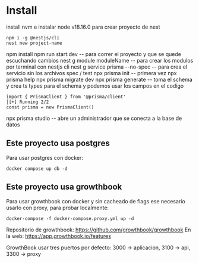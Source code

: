 # Install

install nvm e instalar node v18.16.0
para crear proyecto de nest
```
npm i -g @nestjs/cli
nest new project-name
```
npm install
npm run start:dev -- para correr el proyecto y que se quede escuchando cambios
nest g module moduleName -- para crear los modulos por terminal con nestjs cli
nest g service prisma --no-spec -- para crea el servicio sin los archivos spec / test
npx prisma init -- primera vez
npx prisma help
npx prisma migrate dev
npx prisma generate -- toma el schema y crea ts types para el schema y podemos usar los campos en el codigo 
```
import { PrismaClient } from '@prisma/client'                                                      │[+] Running 2/2
const prisma = new PrismaClient()
```
npx prisma studio -- abre un administrador que se conecta a la base de datos

## Este proyecto usa postgres
Para usar postgres con docker:
```
docker compose up db -d
```

## Este proyecto usa growthbook
Para usar growthbook con docker y sin cacheado de flags ese necesario usarlo con proxy, para probar localmente:
```
docker-compose -f docker-compose.proxy.yml up -d
```
Repositorio de growthbook: https://github.com/growthbook/growthbook
En la web: https://app.growthbook.io/features

GrowthBook usar tres puertos por defecto: 3000 -> aplicacion, 3100 -> api, 3300 -> proxy